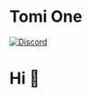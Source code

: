 # Tomi One

[![Discord](https://img.shields.io/discord/980461610948771911?color=blue&label=Discord&logo=discord&?logoColor=violet&style=for-the-badge)](https://discord.gg/tomione)

# Hi 👋
